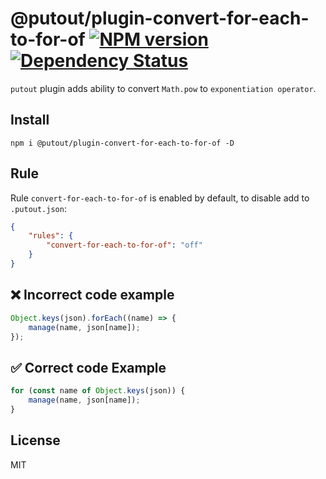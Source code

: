 # @putout/plugin-convert-for-each-to-for-of [![NPM version][NPMIMGURL]][NPMURL] [![Dependency Status][DependencyStatusIMGURL]][DependencyStatusURL]

[NPMIMGURL]: https://img.shields.io/npm/v/@putout/plugin-convert-for-each-to-for-of.svg?style=flat&longCache=true
[NPMURL]: https://npmjs.org/package/@putout/plugin-convert-for-each-to-for-of "npm"
[DependencyStatusURL]: https://david-dm.org/coderaiser/putout?path=packages/plugin-convert-for-each-to-for-of
[DependencyStatusIMGURL]: https://david-dm.org/coderaiser/putout.svg?path=packages/plugin-convert-for-each-to-for-of

`putout` plugin adds ability to convert `Math.pow` to `exponentiation operator`.

## Install

```
npm i @putout/plugin-convert-for-each-to-for-of -D
```

## Rule

Rule `convert-for-each-to-for-of` is enabled by default, to disable add to `.putout.json`:

```json
{
    "rules": {
        "convert-for-each-to-for-of": "off"
    }
}
```

## ❌ Incorrect code example

```js
Object.keys(json).forEach((name) => {
    manage(name, json[name]);
});
```

## ✅ Correct code Example

```js
for (const name of Object.keys(json)) {
    manage(name, json[name]);
}
```

## License

MIT

